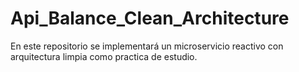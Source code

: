 # Api_Balance_Clean_Architecture
En este repositorio se implementará un microservicio reactivo con arquitectura limpia como practica de estudio.
